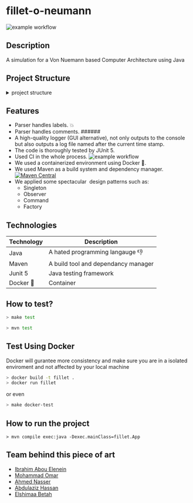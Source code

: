 # fillet-o-neumann
![example workflow](https://github.com/ShimaaBetah/fillet-o-neumann/actions/workflows/maven.yml/badge.svg)


## Description
A simulation for a Von Nuemann based Computer Architecture using Java

## Project Structure
<details>

 <summary> project structure </summary>
 
 ```
  .
 ├── Dockerfile
 ├── Makefile
 ├── pom.xml
 ├── README.md
 ├── run.sh
 ├── src
 │  ├── main
 │  │  ├── java
 │  │  │  └── fillet
 │  │  │     ├── App.java
 │  │  │     ├── exceptions
 │  │  │     │  ├── AddressOutOfRangeException.java
 │  │  │     │  ├── InvalidInstructionException.java
 │  │  │     │  ├── InvalidRegisterException.java
 │  │  │     │  └── InvalidRegisterNumberException.java
 │  │  │     ├── instructions
 │  │  │     │  ├── HaltInstruction.java
 │  │  │     │  ├── ImmediateInstruction.java
 │  │  │     │  ├── Instruction.java
 │  │  │     │  ├── InstructionFactory.java
 │  │  │     │  ├── InstructionType.java
 │  │  │     │  ├── JumpInstruction.java
 │  │  │     │  └── RegisterInstruction.java
 │  │  │     ├── logger
 │  │  │     │  ├── destinations
 │  │  │     │  │  ├── ConsoleLogger.java
 │  │  │     │  │  ├── FileLogger.java
 │  │  │     │  │  └── LogObserver.java
 │  │  │     │  ├── Logger.java
 │  │  │     │  ├── LogSubject.java
 │  │  │     │  ├── outputs
 │  │  │     │  │  ├── run-02-06-2022-15-04-37.log
 │  │  │     │  │  ├── run-02-06-2022-23-11-07.log
 │  │  │     │  │  ├── run-02-06-2022-23-11-36.log
 │  │  │     │  │  ├── run-02-06-2022-23-53-15.log
 │  │  │     │  │  ├── run-03-06-2022-00-13-46.log
 │  │  │     │  │  ├── run-03-06-2022-00-14-21.log
 │  │  │     │  │  ├── run-03-06-2022-00-29-18.log
 │  │  │     │  │  ├── run-03-06-2022-00-30-49.log
 │  │  │     │  │  ├── run-03-06-2022-00-54-02.log
 │  │  │     │  │  ├── run-03-06-2022-00-54-25.log
 │  │  │     │  │  ├── run-03-06-2022-00-58-52.log
 │  │  │     │  │  ├── run-03-06-2022-00-59-23.log
 │  │  │     │  │  ├── run-03-06-2022-13-52-00.log
 │  │  │     │  │  ├── run-03-06-2022-13-52-06.log
 │  │  │     │  │  ├── run-03-06-2022-13-52-40.log
 │  │  │     │  │  ├── run-03-06-2022-14-24-44.log
 │  │  │     │  │  ├── run-03-06-2022-14-27-28.log
 │  │  │     │  │  ├── run-04-06-2022-00-10-30.log
 │  │  │     │  │  ├── run-04-06-2022-00-11-11.log
 │  │  │     │  │  ├── run-04-06-2022-00-14-15.log
 │  │  │     │  │  ├── run-04-06-2022-00-16-58.log
 │  │  │     │  │  ├── run-04-06-2022-00-20-20.log
 │  │  │     │  │  ├── run-04-06-2022-00-21-14.log
 │  │  │     │  │  ├── run-04-06-2022-00-21-34.log
 │  │  │     │  │  ├── run-04-06-2022-00-21-42.log
 │  │  │     │  │  ├── run-04-06-2022-11-43-43.log
 │  │  │     │  │  └── run-04-06-2022-11-47-52.log
 │  │  │     │  └── services
 │  │  │     │     ├── ColorStringService.java
 │  │  │     │     ├── CreateLogFileService.java
 │  │  │     │     ├── GenerateTableService.java
 │  │  │     │     ├── InitLoggerService.java
 │  │  │     │     ├── LogEntityService.java
 │  │  │     │     └── SegmentType.java
 │  │  │     ├── memory
 │  │  │     │  ├── MainMemory.java
 │  │  │     │  └── RegisterFile.java
 │  │  │     ├── operations
 │  │  │     │  ├── haltoperations
 │  │  │     │  │  ├── Halt.java
 │  │  │     │  │  ├── HaltOperation.java
 │  │  │     │  │  └── HaltOperationFactory.java
 │  │  │     │  ├── immediateoperations
 │  │  │     │  │  ├── ImmediateOperation.java
 │  │  │     │  │  ├── ImmediateOperationFactory.java
 │  │  │     │  │  ├── JumpIfEqual.java
 │  │  │     │  │  ├── MoveImmediate.java
 │  │  │     │  │  ├── MoveToMemory.java
 │  │  │     │  │  ├── MoveToRegister.java
 │  │  │     │  │  └── XORImmediate.java
 │  │  │     │  ├── jumpoperations
 │  │  │     │  │  ├── Jump.java
 │  │  │     │  │  ├── JumpOperation.java
 │  │  │     │  │  └── JumpOperationFactory.java
 │  │  │     │  ├── Operation.java
 │  │  │     │  ├── OperationFactory.java
 │  │  │     │  ├── OperationType.java
 │  │  │     │  └── registeroperations
 │  │  │     │     ├── Add.java
 │  │  │     │     ├── And.java
 │  │  │     │     ├── LogicalShiftLeft.java
 │  │  │     │     ├── LogicalShiftRight.java
 │  │  │     │     ├── Multiply.java
 │  │  │     │     ├── RegisterOperation.java
 │  │  │     │     ├── RegisterOperationFactory.java
 │  │  │     │     └── Sub.java
 │  │  │     ├── programs
 │  │  │     │  ├── caProgram.txt
 │  │  │     │  ├── empty-file.txt
 │  │  │     │  ├── final-isA.txt
 │  │  │     │  ├── negative-jump.txt
 │  │  │     │  ├── program1.txt
 │  │  │     │  ├── spicy-iprogram.txt
 │  │  │     │  ├── spicy-jprogram.txt
 │  │  │     │  ├── spicy-rprogram.txt
 │  │  │     │  └── test-sum.txt
 │  │  │     ├── signals
 │  │  │     │  └── Signals.java
 │  │  │     └── utils
 │  │  │        ├── Binary.java
 │  │  │        ├── Decoder.java
 │  │  │        ├── Parser.java
 │  │  │        ├── Path.java
 │  │  │        └── Program.java
 │  │  └── resources
 │  └── test
 │     └── java
 │        └── tests
 │           ├── DecoderTest.java
 │           ├── ImmediateInstructionTest.java
 │           ├── InstructionFactoryTest.java
 │           ├── JumpInstructionTest.java
 │           ├── MainMemoryTest.java
 │           ├── ParserTest.java
 │           ├── RegisterFileTest.java
 │           └── RegisterInstructionTest.java
 └── target

```
  
</details>

## Features
- Parser handles labels. :boom:
- Parser handles comments.  ######
- A high-quality logger (GUI alternative), not only outputs to the console but also outputs a log file named after the current time stamp.
- The code is thoroughly tested by JUnit 5.
- Used CI in the whole process. ![example workflow](https://github.com/ShimaaBetah/fillet-o-neumann/actions/workflows/maven.yml/badge.svg)
- We used a containerized environment using Docker :whale:. 
- We used Maven as a build system and dependency manager.  [![Maven Central](https://maven-badges.herokuapp.com/maven-central/cz.jirutka.rsql/rsql-parser/badge.svg?style=plastic)](https://maven-badges.herokuapp.com/maven-central/cz.jirutka.rsql/rsql-parser)
- We applied some spectacular  design patterns such as: 
	- Singleton 
	- Observer
	- Command 
	- Factory

## Technologies

| Technology | Description |
| ---------  | ---------   |
| Java       | A hated programming langauge :thumbsdown:|
| Maven      | A build tool and dependancy manager|
| Junit 5    | Java testing framework|
| Docker :whale:    | Container | 


## How to test?

```bash
> make test

> mvn test
```


## Test Using Docker 

Docker will gurantee more consistency and make sure you are in a isolated enviroment and not affected by your local machine

 ```bash
 > docker build -t fillet . 
 > docker run fillet                                                                                                                                       
 ```

or even

```bash
> make docker-test
```


## How to run the project 

```
> mvn compile exec:java -Dexec.mainClass=fillet.App
```

## Team behind this piece of art

- [Ibrahim Abou Elenein](www.github.com/aboueleyes)
- [Mohammad Omar](https://github.com/MohammadOTaha)
- [Ahmed Nasser](https://github.com/AhmedNasserG)
- [Abdulaziz Hassan](https://github.com/Abdulaziz-Hassan)
- [Elshimaa Betah](https://github.com/ShimaaBetah)


